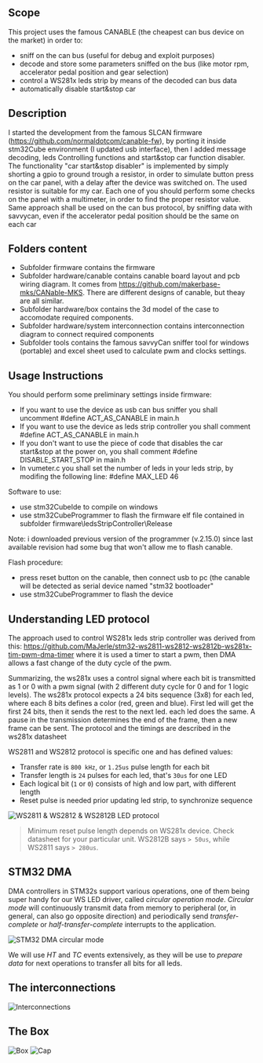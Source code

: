 ## Scope
This project uses the famous CANABLE (the cheapest can bus device on the market) in order to:
- sniff on the can bus (useful for debug and exploit purposes)
- decode and store some parameters sniffed on the bus (like motor rpm, accelerator pedal position and gear selection)
- control a WS281x leds strip by means of the decoded can bus data
- automatically disable start&stop car 
## Description
I started the development from the famous SLCAN firmware (https://github.com/normaldotcom/canable-fw), by porting it inside stm32Cube environment (I updated usb interface), then I added message decoding, leds Controlling functions and start&stop car function disabler.
The functionality "car start&stop disabler" is implemented by simply shorting a gpio to ground trough a resistor, in order to simulate button press on the car panel, with a delay after the device was switched on. The used resistor is suitable for my car. 
Each one of you should perform some checks on the panel with a multimeter, in order to find the proper resistor value. Same approach shall be used on the can bus protocol, by sniffing data with savvycan, even if the accelerator pedal position should be the same on each car
## Folders content
- Subfolder firmware contains the firmware
- Subfolder hardware/canable contains canable board layout and pcb wiring diagram. It comes from https://github.com/makerbase-mks/CANable-MKS. There are different designs of canable, but theay are all similar.
- Subfolder hardware/box contains the 3d model of the case to accomodate required components.
- Subfolder hardware/system interconnection contains interconnection diagram to connect required components
- Subfolder tools contains the famous savvyCan sniffer tool for windows (portable) and excel sheet used to calculate pwm and clocks settings.
## Usage Instructions
You should perform some preliminary settings inside firmware:
- If you want to use the device as usb can bus sniffer you shall uncomment #define ACT_AS_CANABLE in main.h
- If you want to use the device as leds strip controller you shall comment #define ACT_AS_CANABLE in main.h
- If you don't want to use the piece of code that disables the car start&stop at the power on, you shall comment #define DISABLE_START_STOP in main.h
- In vumeter.c you shall set the number of leds in your leds strip, by modifing the following line: #define MAX_LED 46

Software to use:
- use stm32CubeIde to compile on windows
- use stm32CubeProgrammer to flash the firmware elf file contained in subfolder firmware\ledsStripController\Release 

Note: i downloaded previous version of the programmer (v.2.15.0) since last available revision had some bug that won't allow me to flash canable.

Flash procedure:
- press reset button on the canable, then connect usb to pc (the canable will be detected as serial device named "stm32 bootloader"
- use stm32CubeProgrammer to flash the device


## Understanding LED protocol

The approach used to control WS281x leds strip controller was derived from this: https://github.com/MaJerle/stm32-ws2811-ws2812-ws2812b-ws281x-tim-pwm-dma-timer where it is used a timer to start a pwm, then DMA allows a fast change of the duty cycle of the pwm.

Summarizing, the ws281x uses a control signal where each bit is transmitted as 1 or 0 with a pwm signal (with 2 different duty cycle for 0 and for 1 logic levels).
The ws281x protocol expects a 24 bits sequence (3x8) for each led, where each 8 bits defines a color (red, green and blue). 
First led will get the first 24 bits, then it sends the rest to the next led. each led does the same.
A pause in the transmission determines the end of the frame, then a new frame can be sent.
The protocol and the timings are described in the ws281x datasheet

WS2811 and WS2812 protocol is specific one and has defined values:

- Transfer rate is `800 kHz`, or `1.25us` pulse length for each bit
- Transfer length is `24` pulses for each led, that's `30us` for one LED
- Each logical bit (`1` or `0`) consists of high and low part, with different length
- Reset pulse is needed prior updating led strip, to synchronize sequence

![WS2811 & WS2812 & WS2812B LED protocol](https://raw.githubusercontent.com/MaJerle/stm32-ws2812b-tim-pwm-dma/master/docs/ws-protocol.svg?sanitize=true)

> Minimum reset pulse length depends on WS281x device. Check datasheet for your particular unit. WS2812B says `> 50us`, while WS2811 says `> 280us`.

## STM32 DMA

DMA controllers in STM32s support various operations, one of them being super handy for our WS LED driver, called *circular operation mode*.
*Circular mode* will continuously transmit data from memory to peripheral (or, in general, can also go opposite direction) and periodically send *transfer-complete* or *half-transfer-complete* interrupts to the application.

![STM32 DMA circular mode](https://raw.githubusercontent.com/MaJerle/stm32-ws2812b-tim-pwm-dma/master/docs/stm32-dma-circular.svg?sanitize=true)

We will use *HT* and *TC* events extensively, as they will be use to *prepare data* for next operations to transfer all bits for all leds.

## The interconnections
![Interconnections](https://github.com/gaucho1978/CANableAndLedsStripController/blob/master/hardware/system_interconnection/SCHEMA_DI_INTERCONNESSIONE.png)

## The Box
![Box](https://github.com/gaucho1978/CANableAndLedsStripController/blob/master/hardware/box/box.png)
![Cap](https://github.com/gaucho1978/CANableAndLedsStripController/blob/master/hardware/box/cap.png)
